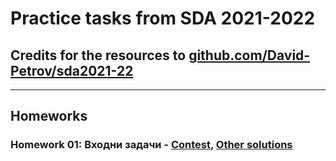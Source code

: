 # Practice tasks from SDA 2021-2022

## Credits for the resources to [github.com/David-Petrov/sda2021-22](<https://github.com/David-Petrov/sda2021-22>)

---

## Homeworks
### Homework 01: Входни задачи - [Contest](<hhttps://www.hackerrank.com/contests/sda-hw-1/challenges>), [Other solutions](<https://github.com/David-Petrov/sda2021-22/tree/main/Homework_01>)
